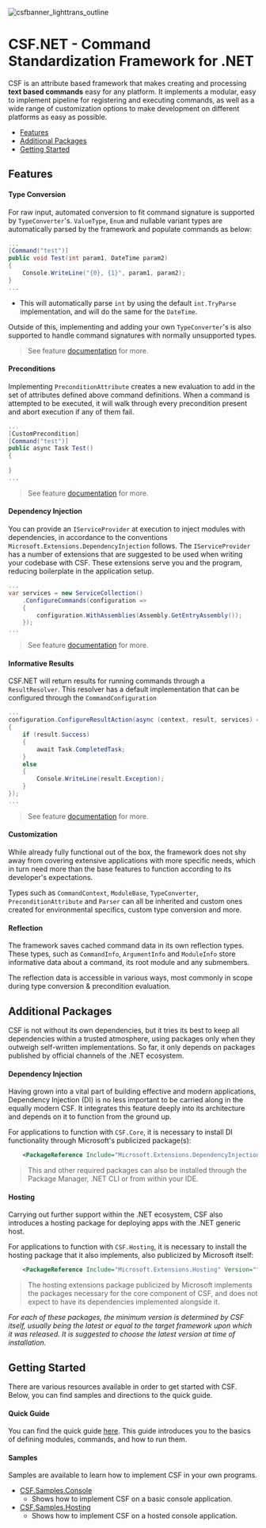 ![csfbanner_lighttrans_outline](https://github.com/csmir/CSF.NET/assets/68127614/7255e535-41b6-431c-87f2-2d9aa18ef6f9)

# CSF.NET - Command Standardization Framework for .NET

CSF is an attribute based framework that makes creating and processing **text based commands** easy for any platform. It implements a modular, easy to implement pipeline for registering and executing commands, as well as a wide range of customization options to make development on different platforms as easy as possible.

- [Features](#features)
- [Additional Packages](#additional-packages)
- [Getting Started](#getting-started)

## Features

#### Type Conversion

For raw input, automated conversion to fit command signature is supported by `TypeConverter`'s. `ValueType`, `Enum` and nullable variant types are automatically parsed by the framework and populate commands as below:

```cs
...
[Command("test")]
public void Test(int param1, DateTime param2)
{
    Console.WriteLine("{0}, {1}", param1, param2);
}
...
```
- This will automatically parse `int` by using the default `int.TryParse` implementation, and will do the same for the `DateTime`.

Outside of this, implementing and adding your own `TypeConverter`'s is also supported to handle command signatures with normally unsupported types.

> See feature [documentation](https://github.com/csmir/CSF.NET/wiki/Type-Conversion) for more.

#### Preconditions

Implementing `PreconditionAttribute` creates a new evaluation to add in the set of attributes defined above command definitions. 
When a command is attempted to be executed, it will walk through every precondition present and abort execution if any of them fail.

```cs
...
[CustomPrecondition]
[Command("test")]
public async Task Test()
{
    
}
...
```

> See feature [documentation](https://github.com/csmir/CSF.NET/wiki/Preconditions) for more.

#### Dependency Injection

You can provide an `IServiceProvider` at execution to inject modules with dependencies, in accordance to the conventions `Microsoft.Extensions.DependencyInjection` follows. The `IServiceProvider` has a number of extensions that are suggested to be used when writing your codebase with CSF. These extensions serve you and the program, reducing boilerplate in the application setup.

```cs
...
var services = new ServiceCollection()
    .ConfigureCommands(configuration =>
    {
        configuration.WithAssemblies(Assembly.GetEntryAssembly());
    });
...
```

> See feature [documentation](https://github.com/csmir/CSF.NET/wiki/Dependency-Injection) for more.

#### Informative Results

CSF.NET will return results for running commands through a `ResultResolver`. This resolver has a default implementation that can be configured through the `CommandConfiguration`

```cs
...
configuration.ConfigureResultAction(async (context, result, services) =>
{
    if (result.Success)
    {
        await Task.CompletedTask;
    }
    else
    {
        Console.WriteLine(result.Exception);
    }
});
...
```


> See feature [documentation](https://github.com/csmir/CSF.NET/wiki/Handling-Results) for more.

#### Customization

While already fully functional out of the box, the framework does not shy away from covering extensive applications with more specific needs, which in turn need more than the base features to function according to its developer's expectations. 

Types such as `CommandContext`, `ModuleBase`, `TypeConverter`, `PreconditionAttribute` and `Parser` can all be inherited and custom ones created for environmental specifics, custom type conversion and more.

#### Reflection

The framework saves cached command data in its own reflection types. 
These types, such as `CommandInfo`, `ArgumentInfo` and `ModuleInfo` store informative data about a command, its root module and any submembers.

The reflection data is accessible in various ways, most commonly in scope during type conversion & precondition evaluation.

## Additional Packages

CSF is not without its own dependencies, but it tries its best to keep all dependencies within a trusted atmosphere, using packages only when they outweigh self-written implementations. So far, it only depends on packages published by official channels of the .NET ecosystem.

#### Dependency Injection

Having grown into a vital part of building effective and modern applications, Dependency Injection (DI) is no less important to be carried along in the equally modern CSF. 
It integrates this feature deeply into its architecture and depends on it to function from the ground up. 

For applications to function with `CSF.Core`, it is necessary to install DI functionality through Microsoft's publicized package(s):

```xml
    <PackageReference Include="Microsoft.Extensions.DependencyInjection" Version="" />
```
> This and other required packages can also be installed through the Package Manager, .NET CLI or from within your IDE.

#### Hosting

Carrying out further support within the .NET ecosystem, CSF also introduces a hosting package for deploying apps with the .NET generic host. 

For applications to function with `CSF.Hosting`, it is necessary to install the hosting package that it also implements, also publicized by Microsoft itself:

```xml
    <PackageReference Include="Microsoft.Extensions.Hosting" Version="" />
```

> The hosting extensions package publicized by Microsoft implements the packages necessary for the core component of CSF, and does not expect to have its dependencies implemented alongside it.

*For each of these packages, the minimum version is determined by CSF itself, usually being the latest or equal to the target framework upon which it was released. It is suggested to choose the latest version at time of installation.*

## Getting Started

There are various resources available in order to get started with CSF. Below, you can find samples and directions to the quick guide.

#### Quick Guide

You can find the quick guide [here](https://github.com/csmir/CSF.NET/wiki/Quick-Guide). 
This guide introduces you to the basics of defining modules, commands, and how to run them.

#### Samples

Samples are available to learn how to implement CSF in your own programs.

- [CSF.Samples.Console](https://github.com/csmir/CSF.NET/tree/master/examples/CSF.Samples.Console)
  - Shows how to implement CSF on a basic console application.
- [CSF.Samples.Hosting](https://github.com/csmir/CSF.NET/tree/master/examples/CSF.Samples.Console)
  - Shows how to implement CSF on a hosted console application.
